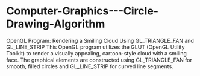 # Computer-Graphics---Circle-Drawing-Algorithm
OpenGL Program: Rendering a Smiling Cloud Using GL_TRIANGLE_FAN and GL_LINE_STRIP This OpenGL program utilizes the GLUT (OpenGL Utility Toolkit) to render a visually appealing, cartoon-style cloud with a smiling face. The graphical elements are constructed using GL_TRIANGLE_FAN for smooth, filled circles and GL_LINE_STRIP for curved line segments.
